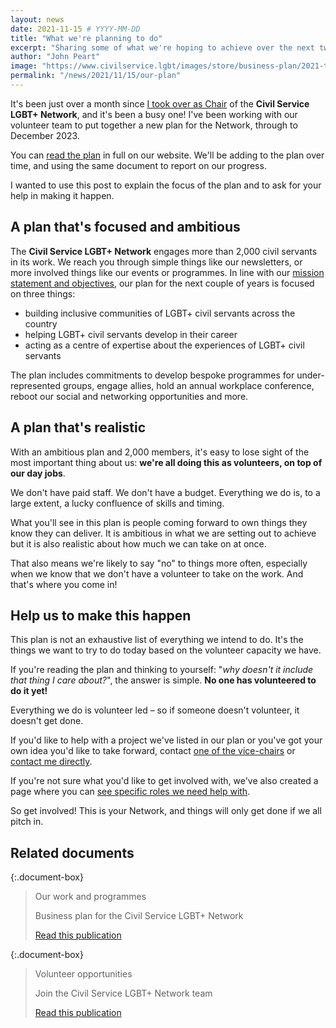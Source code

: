 ```yaml
---
layout: news
date: 2021-11-15 # YYYY-MM-DD
title: "What we're planning to do"
excerpt: "Sharing some of what we're hoping to achieve over the next two years, and how you can help us do it."
author: "John Peart"
image: "https://www.civilservice.lgbt/images/store/business-plan/2021-to-2023.png"
permalink: "/news/2021/11/15/our-plan"
---
```


It's been just over a month since [I took over as Chair](/news/2021/10/05/new-chair-statement) of the **Civil Service LGBT+ Network**, and it's been a busy one! I've been working with our volunteer team to put together a new plan for the Network, through to December 2023.

You can [read the plan](/publication/our-plan) in full on our website. We'll be adding to the plan over time, and using the same document to report on our progress.

I wanted to use this post to explain the focus of the plan and to ask for your help in making it happen.

## A plan that's focused and ambitious

The **Civil Service LGBT+ Network** engages more than 2,000 civil servants in its work. We reach you through simple things like our newsletters, or more involved things like our events or programmes. In line with our [mission statement and objectives](/rules/mission-statement/), our plan for the next couple of years is focused on three things:

- building inclusive communities of LGBT+ civil servants across the country
- helping LGBT+ civil servants develop in their career
- acting as a centre of expertise about the experiences of LGBT+ civil servants

The plan includes commitments to develop bespoke programmes for under-represented groups, engage allies, hold an annual workplace conference, reboot our social and networking opportunities and more.

## A plan that's realistic

With an ambitious plan and 2,000 members, it's easy to lose sight of the most important thing about us: **we're all doing this as volunteers, on top of our day jobs**.

We don't have paid staff. We don't have a budget. Everything we do is, to a large extent, a lucky confluence of skills and timing.

What you'll see in this plan is people coming forward to own things they know they can deliver. It is ambitious in what we are setting out to achieve but it is also realistic about how much we can take on at once.

That also means we're likely to say "no" to things more often, especially when we know that we don't have a volunteer to take on the work. And that's where you come in!

## Help us to make this happen

This plan is not an exhaustive list of everything we intend to do. It's the things we want to try to do today based on the volunteer capacity we have.

If you're reading the plan and thinking to yourself: "_why doesn't it include that thing I care about?_", the answer is simple. **No one has volunteered to do it yet!**

Everything we do is volunteer led – so if someone doesn't volunteer, it doesn't get done.

If you'd like to help with a project we've listed in our plan or you've got your own idea you'd like to take forward, contact [one of the vice-chairs](/team) or [contact me directly](mailto:john.peart@civilservice.lgbt).

If you're not sure what you'd like to get involved with, we've also created a page where you can [see specific roles we need help with](/team/vacancies).

So get involved! This is your Network, and things will only get done if we all pitch in.

## Related documents

{:.document-box}
> Our work and programmes
>
> Business plan for the Civil Service LGBT+ Network
>
> [Read this publication](/publication/our-plan)

{:.document-box}
> Volunteer opportunities
>
> Join the Civil Service LGBT+ Network team
>
> [Read this publication](/team/vacancies)